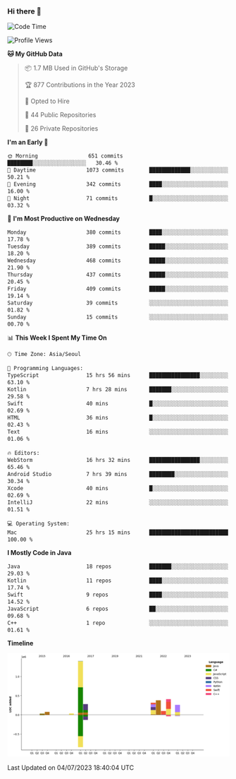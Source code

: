 ### Hi there 👋

<!--
**ionoffx00101/ionoffx00101** is a ✨ _special_ ✨ repository because its `README.md` (this file) appears on your GitHub profile.

Here are some ideas to get you started:

- 🔭 I’m currently working on ...
- 🌱 I’m currently learning ...
- 👯 I’m looking to collaborate on ...
- 🤔 I’m looking for help with ...
- 💬 Ask me about ...
- 📫 How to reach me: ...
- 😄 Pronouns: ...
- ⚡ Fun fact: ...
-->

<!--START_SECTION:waka-->
![Code Time](http://img.shields.io/badge/Code%20Time-293%20hrs%2033%20mins-blue)

![Profile Views](http://img.shields.io/badge/Profile%20Views-1-blue)

**🐱 My GitHub Data** 

> 📦 1.7 MB Used in GitHub's Storage 
 > 
> 🏆 877 Contributions in the Year 2023
 > 
> 💼 Opted to Hire
 > 
> 📜 44 Public Repositories 
 > 
> 🔑 26 Private Repositories 
 > 
**I'm an Early 🐤** 

```text
🌞 Morning                651 commits         ████████░░░░░░░░░░░░░░░░░   30.46 % 
🌆 Daytime                1073 commits        █████████████░░░░░░░░░░░░   50.21 % 
🌃 Evening                342 commits         ████░░░░░░░░░░░░░░░░░░░░░   16.00 % 
🌙 Night                  71 commits          █░░░░░░░░░░░░░░░░░░░░░░░░   03.32 % 
```
📅 **I'm Most Productive on Wednesday** 

```text
Monday                   380 commits         ████░░░░░░░░░░░░░░░░░░░░░   17.78 % 
Tuesday                  389 commits         █████░░░░░░░░░░░░░░░░░░░░   18.20 % 
Wednesday                468 commits         █████░░░░░░░░░░░░░░░░░░░░   21.90 % 
Thursday                 437 commits         █████░░░░░░░░░░░░░░░░░░░░   20.45 % 
Friday                   409 commits         █████░░░░░░░░░░░░░░░░░░░░   19.14 % 
Saturday                 39 commits          ░░░░░░░░░░░░░░░░░░░░░░░░░   01.82 % 
Sunday                   15 commits          ░░░░░░░░░░░░░░░░░░░░░░░░░   00.70 % 
```


📊 **This Week I Spent My Time On** 

```text
🕑︎ Time Zone: Asia/Seoul

💬 Programming Languages: 
TypeScript               15 hrs 56 mins      ████████████████░░░░░░░░░   63.10 % 
Kotlin                   7 hrs 28 mins       ███████░░░░░░░░░░░░░░░░░░   29.58 % 
Swift                    40 mins             █░░░░░░░░░░░░░░░░░░░░░░░░   02.69 % 
HTML                     36 mins             █░░░░░░░░░░░░░░░░░░░░░░░░   02.43 % 
Text                     16 mins             ░░░░░░░░░░░░░░░░░░░░░░░░░   01.06 % 

🔥 Editors: 
WebStorm                 16 hrs 32 mins      ████████████████░░░░░░░░░   65.46 % 
Android Studio           7 hrs 39 mins       ████████░░░░░░░░░░░░░░░░░   30.34 % 
Xcode                    40 mins             █░░░░░░░░░░░░░░░░░░░░░░░░   02.69 % 
IntelliJ                 22 mins             ░░░░░░░░░░░░░░░░░░░░░░░░░   01.51 % 

💻 Operating System: 
Mac                      25 hrs 15 mins      █████████████████████████   100.00 % 
```

**I Mostly Code in Java** 

```text
Java                     18 repos            ███████░░░░░░░░░░░░░░░░░░   29.03 % 
Kotlin                   11 repos            ████░░░░░░░░░░░░░░░░░░░░░   17.74 % 
Swift                    9 repos             ████░░░░░░░░░░░░░░░░░░░░░   14.52 % 
JavaScript               6 repos             ██░░░░░░░░░░░░░░░░░░░░░░░   09.68 % 
C++                      1 repo              ░░░░░░░░░░░░░░░░░░░░░░░░░   01.61 % 
```



**Timeline**

![Lines of Code chart](https://raw.githubusercontent.com/ionoffx00101/ionoffx00101/main/assets/bar_graph.png)


 Last Updated on 04/07/2023 18:40:04 UTC
<!--END_SECTION:waka-->
